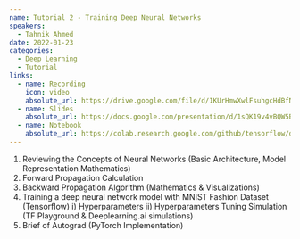 ```yaml
---
name: Tutorial 2 - Training Deep Neural Networks
speakers:
  - Tahnik Ahmed 
date: 2022-01-23
categories:
  - Deep Learning
  - Tutorial
links:
  - name: Recording
    icon: video
    absolute_url: https://drive.google.com/file/d/1KUrHmwXwlFsuhgcHdBfNB4LUOobXEC5a/view?usp=sharing 
  - name: Slides
    absolute_url: https://docs.google.com/presentation/d/1sQK19v4vBQW5Bb9b_dgcNCB4O6Q4uP4B8TR4JP3nMO4/edit?usp=sharing 
  - name: Notebook
    absolute_url: https://colab.research.google.com/github/tensorflow/docs/blob/master/site/en/tutorials/keras/classification.ipynb
---
```

1. Reviewing the Concepts of Neural Networks (Basic Architecture, Model Representation Mathematics)
2. Forward Propagation Calculation
3. Backward Propagation Algorithm (Mathematics & Visualizations)
4. Training a deep neural network model with MNIST Fashion Dataset (Tensorflow)
     i) Hyperparameters
     ii) Hyperparameters Tuning Simulation (TF Playground & Deeplearning.ai simulations)
5. Brief of Autograd (PyTorch Implementation)
